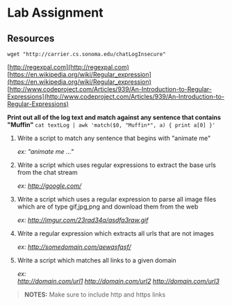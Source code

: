 # Lab Assignment

## Resources

`wget "http://carrier.cs.sonoma.edu/chatLogInsecure"`

[http://regexpal.com](http://regexpal.com)  
[https://en.wikipedia.org/wiki/Regular_expression](https://en.wikipedia.org/wiki/Regular_expression)  
[http://www.codeproject.com/Articles/939/An-Introduction-to-Regular-Expressions](http://www.codeproject.com/Articles/939/An-Introduction-to-Regular-Expressions)

__Print out all of the log text and match against any sentence that contains "Muffin"__
`cat textLog | awk 'match($0, "Muffin*", a) { print a[0] }'`

1. Write a script to match any sentence that begins with "animate me"

	_ex: "animate me ..."_

1. Write a script which uses regular expressions to extract the base urls from the chat stream

	_ex: http://google.com/_


1. Write a script which uses a regular expression to parse all image files which are of type gif,jpg,png and download them from the web

	_ex: http://imgur.com/23rad34q/asdfa3raw.gif_

1. Write a regular expression which extracts all urls that are not images

	_ex: http://somedomain.com/aewasfasf/_

1. Write a script which matches all links to a given domain

	_ex:_  
	_http://domain.com/url1_
	_http://domain.com/url2_
	_http://domain.com/url3_

> __NOTES:__
> Make sure to include http and https links

